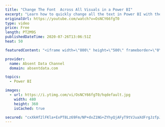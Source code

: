```yaml
---
title: "Change The Font  Across All Visuals in a Power BI"
excerpt: "Learn how to quickly change all the text in Power BI with the theme options in Power BI"
originalUrl: https://youtube.com/watch?v=OsNCY66fgT0
type: video
price: Free
length: PT2M9S
publishedDateTime: 2020-07-26T13:06:51Z
heat: 50

featuredContent: "<iframe width=\"800\" height=\"500\" frameborder=\"0\" src=\"https://www.youtube.com/embed/OsNCY66fgT0\" allow=\"accelerometer; autoplay; encrypted-media; gyroscope; picture-in-picture\" allowfullscreen></iframe>"

provider:
  name: Absent Data Channel
  domain: absentdata.com

topics:
  - Power BI

images:
  - url: https://i.ytimg.com/vi/OsNCY66fgT0/hqdefault.jpg
    width: 480
    height: 360
    isCached: true

secured: "cxXkHf2lFKla+ExPT8Lz69Fm/NP+dxZ1NG+ZYhyQjAFyT9tVJuaXdFrgJzfpJrYR0OKwv4e346f1h/oDnZsf3ELnrq14buO6aB20EloauXmjYG0+CavnDlBvoOE1tGWahCtw8eq1ruZpY2wRoo1ekKQxq8cYJMR2E35Lt1wmsZYTgazYC4AkshHMHEThk+mQjyMvBobO0GOgnFMu/61KqdiKLXAU7uDpXlgqS9YWRGx5bSCPPVx+MGrG6mPsUcbeZ0ygY3b6zxr/wP6274+XxaVpyTfgS1fHOHSz1M399q4Xk6xN8h0DpbQXdWbGPLHAZn6ucf6m/5bL1REv5by+Yl2cS/HbdhVleEIddMRnlwXZJgYnu1P73q1Qo4fpyqYhKv22FBc7o5PND37vKQxhbqahiQeYKDO5JgNAMpYoeFw=;Ze1QO5DEAOxAOtCfrZ5iGA=="
---
```


